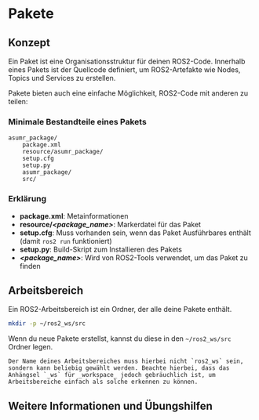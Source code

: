 # Pakete

## Konzept

Ein Paket ist eine Organisationsstruktur für deinen ROS2-Code. Innerhalb eines Pakets ist der Quellcode definiert, um ROS2-Artefakte wie Nodes, Topics und Services zu erstellen.

Pakete bieten auch eine einfache Möglichkeit, ROS2-Code mit anderen zu teilen:

### Minimale Bestandteile eines Pakets

```text
asumr_package/
    package.xml
    resource/asumr_package/
    setup.cfg
    setup.py
    asumr_package/
    src/
```

### Erklärung

- **package.xml**: Metainformationen 
- **resource/_<package_name>_**: Markerdatei für das Paket
- **setup.cfg**: Muss vorhanden sein, wenn das Paket Ausführbares enthält (damit `ros2 run` funktioniert)
- **setup.py**: Build-Skript zum Installieren des Pakets
- **_<package_name>_**: Wird von ROS2-Tools verwendet, um das Paket zu finden

## Arbeitsbereich

Ein ROS2-Arbeitsbereich ist ein Ordner, der alle deine Pakete enthält.

```bash
mkdir -p ~/ros2_ws/src
```

Wenn du neue Pakete erstellst, kannst du diese in den `~/ros2_ws/src` Ordner legen.

```{note}
Der Name deines Arbeitsbereiches muss hierbei nicht `ros2_ws` sein, sondern kann beliebig gewählt werden. Beachte hierbei, dass das Anhängsel `_ws` für _workspace_ jedoch gebräuchlich ist, um Arbeitsbereiche einfach als solche erkennen zu können.
```

## Weitere Informationen und Übungshilfen

```{tableofcontents}
```
